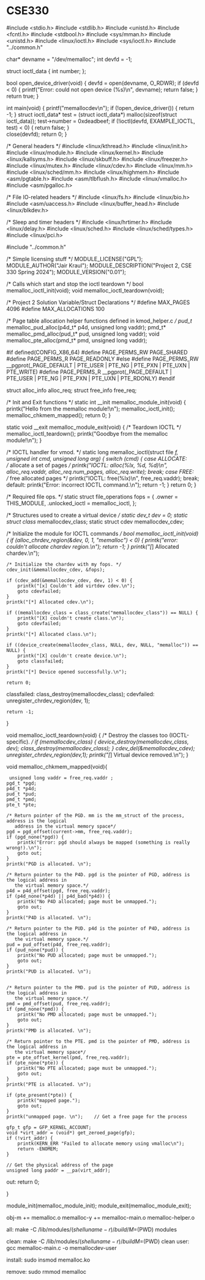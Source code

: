 # CSE330

#include <stdio.h>
#include <stdlib.h>
#include <unistd.h>
#include <fcntl.h>
#include <stdbool.h>
#include <sys/mman.h>
#include <unistd.h>
#include <linux/ioctl.h>
#include <sys/ioctl.h>
#include "../common.h"

char* devname = "/dev/memalloc";
int   devfd = -1;

struct ioctl_data {
	int number;
};

bool open_device_driver(void) {
    devfd = open(devname, O_RDWR);
    if (devfd < 0) {
        printf("Error: could not open device (%s)\n", devname);
        return false;
    }
    return true;
}

int main(void)
{
    printf("memallocdev\n");
    if (!open_device_driver()) {
        return -1;
    }
    struct ioctl_data* test = (struct ioctl_data*) malloc(sizeof(struct ioctl_data));
    test->number = 0xdeadbeef;
    if (!ioctl(devfd, EXAMPLE_IOCTL, test) < 0) {
        return false;
    }    
    close(devfd);
    return 0;
}





/* General headers */
#include <linux/kthread.h>
#include <linux/init.h>
#include <linux/module.h>
#include <linux/kernel.h>
#include <linux/kallsyms.h>
#include <linux/skbuff.h>
#include <linux/freezer.h>
#include <linux/mutex.h>
#include <linux/cdev.h>
#include <linux/mm.h>
#include <linux/sched/mm.h>
#include <linux/highmem.h>
#include <asm/pgtable.h>
#include <asm/tlbflush.h>
#include <linux/vmalloc.h>
#include <asm/pgalloc.h>

/* File IO-related headers */
#include <linux/fs.h>
#include <linux/bio.h>
#include <asm/uaccess.h>
#include <linux/buffer_head.h>
#include <linux/blkdev.h>

/* Sleep and timer headers */
#include <linux/hrtimer.h>
#include <linux/delay.h>
#include <linux/sched.h>
#include <linux/sched/types.h>
#include <linux/pci.h>

#include "../common.h"

/* Simple licensing stuff */
MODULE_LICENSE("GPL");
MODULE_AUTHOR("Jair Kraul");
MODULE_DESCRIPTION("Project 2, CSE 330 Spring 2024");
MODULE_VERSION("0.01");

/* Calls which start and stop the ioctl teardown */
bool memalloc_ioctl_init(void);
void memalloc_ioctl_teardown(void);

/* Project 2 Solution Variable/Struct Declarations */
#define MAX_PAGES           4096
#define MAX_ALLOCATIONS     100

/* Page table allocation helper functions defined in kmod_helper.c */
pud_t*  memalloc_pud_alloc(p4d_t* p4d, unsigned long vaddr);
pmd_t*  memalloc_pmd_alloc(pud_t* pud, unsigned long vaddr);
void    memalloc_pte_alloc(pmd_t* pmd, unsigned long vaddr);

#if defined(CONFIG_X86_64)
    #define PAGE_PERMS_RW		PAGE_SHARED
    #define PAGE_PERMS_R		PAGE_READONLY
#else
    #define PAGE_PERMS_RW		__pgprot(_PAGE_DEFAULT | PTE_USER | PTE_NG | PTE_PXN | PTE_UXN | PTE_WRITE)
    #define PAGE_PERMS_R		__pgprot(_PAGE_DEFAULT | PTE_USER | PTE_NG | PTE_PXN | PTE_UXN | PTE_RDONLY)
#endif

struct alloc_info           alloc_req;
struct free_info            free_req;

/* Init and Exit functions */
static int __init memalloc_module_init(void) {
    printk("Hello from the memalloc module!\n");
    memalloc_ioctl_init();
    memalloc_chkmem_mapped();
    return 0;
}

static void __exit memalloc_module_exit(void) {
    /* Teardown IOCTL */
    memalloc_ioctl_teardown();
    printk("Goodbye from the memalloc module!\n");
}

/* IOCTL handler for vmod. */
static long memalloc_ioctl(struct file *f, unsigned int cmd, unsigned long arg) {
    switch (cmd)
    {
    case ALLOCATE:    	
        /* allocate a set of pages */
        printk("IOCTL: alloc(%lx, %d, %d)\n", alloc_req.vaddr, alloc_req.num_pages, alloc_req.write);
        break;
    case FREE:    	
        /* free allocated pages */
    	printk("IOCTL: free(%lx)\n", free_req.vaddr);
    	break;    	
    default:
        printk("Error: incorrect IOCTL command.\n");
        return -1;
    }
    return 0;
}

/* Required file ops. */
static struct file_operations fops = 
{
    .owner          = THIS_MODULE,
    .unlocked_ioctl = memalloc_ioctl,
};

/* Structures used to create a virtual device */
static dev_t                dev = 0;
static struct class*        memallocdev_class;
static struct cdev          memallocdev_cdev;

/* Initialize the module for IOCTL commands */
bool memalloc_ioctl_init(void) {
    if (alloc_chrdev_region(&dev, 0, 1, "memalloc") < 0) {
        printk("error: couldn't allocate chardev region.\n");
        return -1;
    }
    printk("[*] Allocated chardev.\n");

    /* Initialize the chardev with my fops. */
    cdev_init(&memallocdev_cdev, &fops);

    if (cdev_add(&memallocdev_cdev, dev, 1) < 0) {
        printk("[x] Couldn't add virtdev cdev.\n");
        goto cdevfailed;
    }
    printk("[*] Allocated cdev.\n");

    if ((memallocdev_class = class_create("memallocdev_class")) == NULL) {
        printk("[X] couldn't create class.\n");
        goto cdevfailed;
    }
    printk("[*] Allocated class.\n");

    if ((device_create(memallocdev_class, NULL, dev, NULL, "memalloc")) == NULL) {
        printk("[X] couldn't create device.\n");
        goto classfailed;
    }
    printk("[*] Device opened successfully.\n");

    return 0;

classfailed:
    class_destroy(memallocdev_class);
cdevfailed:
    unregister_chrdev_region(dev, 1);

    return -1;
}

void memalloc_ioctl_teardown(void) {
    /* Destroy the classes too (IOCTL-specific). */
     if (memallocdev_class) {
        device_destroy(memallocdev_class, dev);
        class_destroy(memallocdev_class);
    }
    cdev_del(&memallocdev_cdev);
    unregister_chrdev_region(dev,1);
    printk("[*] Virtual device removed.\n");
}

void memalloc_chkmem_mapped(void){
     
     unsigned long vaddr = free_req.vaddr ;
    pgd_t *pgd;
    p4d_t *p4d;
    pud_t *pud;
    pmd_t *pmd;
    pte_t *pte;
    
    /* Return pointer of the PGD. mm is the mm_struct of the process, address is the logical 
       address in the virtual memory space*/
    pgd = pgd_offset(current->mm, free_req.vaddr);
    if (pgd_none(*pgd)) {
        printk("Error: pgd should always be mapped (something is really wrong!).\n");
        goto out;
    }
    printk("PGD is allocated. \n");

    /* Return pointer to the P4D. pgd is the pointer of PGD, address is the logical address in 
       the virtual memory space.*/
    p4d = p4d_offset(pgd, free_req.vaddr);
    if (p4d_none(*p4d) || p4d_bad(*p4d)) {
        printk("No P4D allocated; page must be unmapped.");
        goto out;
    }
    printk("P4D is allocated. \n");

    /* Return pointer to the PUD. p4d is the pointer of P4D, address is the logical address in 
       the virtual memory space.*/
    pud = pud_offset(p4d, free_req.vaddr);
    if (pud_none(*pud)) {
        printk("No PUD allocated; page must be unmapped.");
        goto out;
    }
    printk("PUD is allocated. \n");


    /* Return pointer to the PMD. pud is the pointer of PUD, address is the logical address in 
       the virtual memory space.*/
    pmd = pmd_offset(pud, free_req.vaddr);
    if (pmd_none(*pmd)) {
        printk("No PMD allocated; page must be unmapped.");
        goto out;
    }
    printk("PMD is allocated. \n");

    /* Return pointer to the PTE. pmd is the pointer of PMD, address is the logical address in 
       the virtual memory space*/
    pte = pte_offset_kernel(pmd, free_req.vaddr);
    if (pte_none(*pte)) {
        printk("No PTE allocated; page must be unmapped.");
        goto out;
    }
    printk("PTE is allocated. \n");

    if (pte_present(*pte)) {
    	printk("mapped page.");
        goto out;
    }
    printk("unmapped page. \n");    // Get a free page for the process
    
    gfp_t gfp = GFP_KERNEL_ACCOUNT;
    void *virt_addr = (void*) get_zeroed_page(gfp);
    if (!virt_addr) {
        printk(KERN_ERR "Failed to allocate memory using vmalloc\n");
        return -ENOMEM;
    }

    // Get the physical address of the page
    unsigned long paddr = __pa(virt_addr);

out:
    return 0;
    
}

module_init(memalloc_module_init);
module_exit(memalloc_module_exit);
















obj-m += memalloc.o
memalloc-y += memalloc-main.o memalloc-helper.o

all:
	make -C /lib/modules/$(shell uname -r)/build/ M=$(PWD) modules

clean:
	make -C /lib/modules/$(shell uname -r)/build M=$(PWD) clean
user:
	gcc memalloc-main.c -o memallocdev-user

install:
	sudo insmod memalloc.ko

remove: 
	sudo rmmod memalloc
